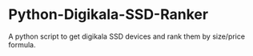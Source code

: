 # Python-Digikala-SSD-Ranker
A python script to get digikala SSD devices and rank them by size/price formula.
